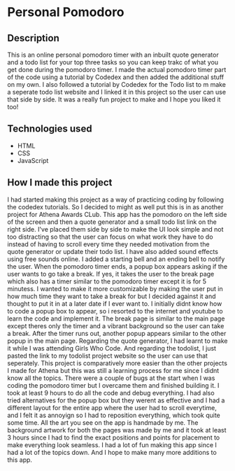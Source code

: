 # Personal Pomodoro

## Description
This is an online personal pomodoro timer with an inbuilt quote generator and a todo list for your top three tasks so you can keep trakc of what you get done during the pomodoro timer. I made the actual pomodoro timer part of the code using a tutorial by Codedex and then added the additional stuff on my own. I also followed a tutorial by Codedex for the Todo list to m make a seperate todo list website and I linked it in this project so the user can use that side by side. It was a really fun project to make and I hope you liked it too!

## Technologies used
- HTML
- CSS
- JavaScript

## How I made this project
I had started making this project as a way of practicing coding by following the codedex tutorials. So I decided to might as well put this is in as another project for Athena Awards CLub. This app has the pomodoro on the left side of the screen and then a quote generator and a small todo list link on the right side. I've placed them side by side to make the UI look simple and not too distracting so that the user can focus on what work they have to do instead of having to scroll every time they needed motivation from the quote generator or update their todo list. I have also added sound effects using free sounds online. I added a starting bell and an ending bell to notify the user. When the pomodoro timer ends, a popup box appears asking if the user wants to go take a break. If yes, it takes the user to the break page which also has a timer similar to the pomodoro timer except it is for 5 minutess. I wanted to make it more customizable by making the user put in how much time they want to take a break for but I decided against it and thought to put it in at a later date if I ever want to. I initially didnt know how to code a popup box to appear, so i resorted to the internet and youtube to learn the code and implement it. The break page is similar to the main page except theres only the timer and a vibrant background so the user can take a break. After the timer runs out, another popup appears similar to the other popup in the main page. Regarding the quote generator, I had learnt to make it while I was attending Girls Who Code. And regarding the todolist, I just pasted the link to my todolist project website so the user can use that seperately. This project is comparatively more easier than the other projects I made for Athena but this was still a learning process for me since I didnt know all the topics. There were a couple of bugs at the start when I was coding the pomodoro timer but I overcame them and finished building it. I took at least 9 hours to do all the code and debug everything. I had also tried alternatives for the popup box but they werent as effective and I had a different layout for the entire app where the user had to scroll everytime, and I felt it as annoyign so I had to reposition everything, which took quite some time. All the art you see on the app is handmade by me. The background artwork for both the pages was made by me and it took at least 3 hours since I had to find the exact positions and points for placement to make everything look seamless. I had a lot of fun making this app since I had a lot of the topics down. And I hope to make many more additions to this app. 
